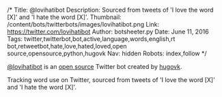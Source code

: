 /*
Title: @lovihatibot
Description: Sourced from tweets of 'I love the word [X]' and 'I hate the word [X]'. 
Thumbnail: /content/bots/twitterbots/images/lovihatibot.png
Link: https://twitter.com/lovihatibot
Author: botsheeter.py
Date: June 11, 2016
Tags: twitter,twitterbot,bot,active,language,words,english,rt bot,retweetbot,hate,love,hated,loved,open source,opensource,python,hugovk
Nav: hidden
Robots: index,follow
*/

[@lovihatibot](https://twitter.com/lovihatibot) is an [open source](https://github.com/hugovk/word-tools) Twitter bot created by [hugovk](https://twitter.com/hugovk). 

Tracking word use on Twitter, sourced from tweets of 'I love the word [X]' and 'I hate the word [X]'. 

